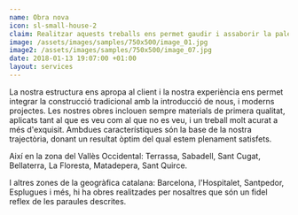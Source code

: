 ```yaml
---
name: Obra nova
icon: sl-small-house-2
claim: Realitzar aquests treballs ens permet gaudir i assaborir la paleta en la seva paraula més plena.
image: /assets/images/samples/750x500/image_01.jpg
image2: /assets/images/samples/750x500/image_07.jpg
date: 2018-01-13 19:07:00 +01:00
layout: services
---
```


La nostra estructura ens apropa al client i la nostra experiència ens permet integrar la construcció tradicional amb la introducció de nous, i moderns projectes.
Les nostres obres inclouen sempre materials de primera qualitat, aplicats tant al que es veu com al que no es veu, i un treball molt acurat a més d'exquisit. Ambdues característiques són la base de la nostra trajectòria, donant un resultat òptim del qual estem plenament satisfets.

Així en la zona del Vallès Occidental: Terrassa, Sabadell, Sant Cugat, Bellaterra, La Floresta, Matadepera, Sant Quirce.

I altres zones de la geogràfica catalana: Barcelona, l'Hospitalet, Santpedor, Esplugues i més, hi ha obres realitzades per nosaltres que són un fidel reflex de les paraules descrites.

